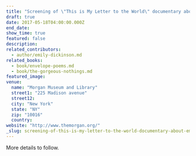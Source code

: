 ```yaml
---
title: "Screening of \"This is My Letter to the World\" documentary about Emily Dickinson at Morgan Museum and Library"
draft: true
date: 2017-05-18T04:00:00.000Z
end_date:
show_time: true
featured: false
description:
related_contributors:
  - author/emily-dickinson.md
related_books:
  - book/envelope-poems.md
  - book/the-gorgeous-nothings.md
featured_image: 
venue:
  name: "Morgan Museum and Library"
  street1: "225 Madison avenue"
  street12:
  city: "New York"
  state: "NY"
  zip: "10016"
  country:
website: "http://www.themorgan.org/"
_slug: screening-of-this-is-my-letter-to-the-world-documentary-about-emily-dickinson-at-morgan-museum-and-library
---
```


More details to follow.


